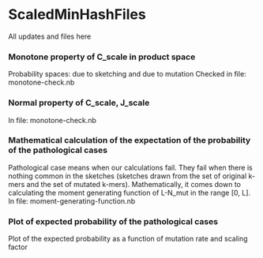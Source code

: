# ScaledMinHashFiles
All updates and files here

### Monotone property of C_scale in product space
Probability spaces: due to sketching and due to mutation
Checked in file: monotone-check.nb

### Normal property of C_scale, J_scale
In file: monotone-check.nb

### Mathematical calculation of the expectation of the probability of the pathological cases
Pathological case means when our calculations fail. They fail when there is nothing common in the sketches (sketches drawn from the set of original k-mers and the set of mutated k-mers). Mathematically, it comes down to calculating the moment generating function of L-N_mut in the range [0, L].
In file: moment-generating-function.nb

### Plot of expected probability of the pathological cases
Plot of the expected probability as a function of mutation rate and scaling factor
